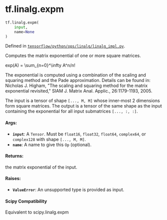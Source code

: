 <div itemscope itemtype="http://developers.google.com/ReferenceObject">
<meta itemprop="name" content="tf.linalg.expm" />
<meta itemprop="path" content="Stable" />
</div>

# tf.linalg.expm

``` python
tf.linalg.expm(
    input,
    name=None
)
```



Defined in [`tensorflow/python/ops/linalg/linalg_impl.py`](/code/stable/tensorflow/python/ops/linalg/linalg_impl.py).

Computes the matrix exponential of one or more square matrices.

exp(A) = \sum_{n=0}^\infty A^n/n!

The exponential is computed using a combination of the scaling and squaring
method and the Pade approximation. Details can be found in:
Nicholas J. Higham, "The scaling and squaring method for the matrix
exponential revisited," SIAM J. Matrix Anal. Applic., 26:1179-1193, 2005.

The input is a tensor of shape `[..., M, M]` whose inner-most 2 dimensions
form square matrices. The output is a tensor of the same shape as the input
containing the exponential for all input submatrices `[..., :, :]`.

#### Args:

* <b>`input`</b>: A `Tensor`. Must be `float16`, `float32`, `float64`, `complex64`,
    or `complex128` with shape `[..., M, M]`.
* <b>`name`</b>:  A name to give this `Op` (optional).


#### Returns:

the matrix exponential of the input.


#### Raises:

* <b>`ValueError`</b>: An unsupported type is provided as input.



#### Scipy Compatibility
Equivalent to scipy.linalg.expm

